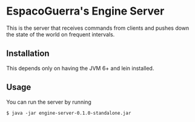 # EspacoGuerra's Engine Server

This is the server that receives commands from clients and pushes down the state of the world on frequent intervals.

## Installation

This depends only on having the JVM 6+ and lein installed.

## Usage

You can run the server by running

    $ java -jar engine-server-0.1.0-standalone.jar
